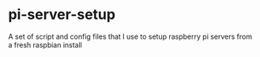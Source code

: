 # pi-server-setup
A set of script and config files that I use to setup raspberry pi servers from a fresh raspbian install

